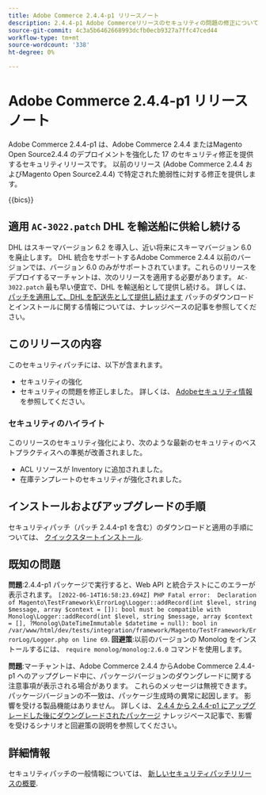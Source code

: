 ```yaml
---
title: Adobe Commerce 2.4.4-p1 リリースノート
description: 2.4.4-p1 Adobe Commerceリリースのセキュリティの問題の修正について説明します。
source-git-commit: 4c3a5b6462668993dcfb0ecb9327a7ffc47ced44
workflow-type: tm+mt
source-wordcount: '338'
ht-degree: 0%

---
```



# Adobe Commerce 2.4.4-p1 リリースノート

Adobe Commerce 2.4.4-p1 は、Adobe Commerce 2.4.4 またはMagento Open Source2.4.4 のデプロイメントを強化した 17 のセキュリティ修正を提供するセキュリティリリースです。 以前のリリース (Adobe Commerce 2.4.4 およびMagento Open Source2.4.4) で特定された脆弱性に対する修正を提供します。

{{bics}}

## 適用 `AC-3022.patch` DHL を輸送船に供給し続ける

DHL はスキーマバージョン 6.2 を導入し、近い将来にスキーマバージョン 6.0 を廃止します。 DHL 統合をサポートするAdobe Commerce 2.4.4 以前のバージョンでは、バージョン 6.0 のみがサポートされています。これらのリリースをデプロイするマーチャントは、次のリリースを適用する必要があります。 `AC-3022.patch` 最も早い便宜で、DHL を輸送船として提供し続ける。 詳しくは、 [パッチを適用して、DHL を配送先として提供し続けます](https://support.magento.com/hc/en-us/articles/7707818131597-Apply-a-patch-to-continue-offering-DHL-as-shipping-carrier) パッチのダウンロードとインストールに関する情報については、ナレッジベースの記事を参照してください。

## このリリースの内容

このセキュリティパッチには、以下が含まれます。

* セキュリティの強化
* セキュリティの問題を修正しました。 詳しくは、 [Adobeセキュリティ情報](https://helpx.adobe.com/security/products/magento/apsb22-38.html) を参照してください。

### セキュリティのハイライト

このリリースのセキュリティ強化により、次のような最新のセキュリティのベストプラクティスへの準拠が改善されました。

* ACL リソースが Inventory に追加されました。
* 在庫テンプレートのセキュリティが強化されました。

## インストールおよびアップグレードの手順

セキュリティパッチ（パッチ 2.4.4-p1 を含む）のダウンロードと適用の手順については、 [クイックスタートインストール](../../../installation/composer.md).

## 既知の問題

**問題**:2.4.4-p1 パッケージで実行すると、Web API と統合テストにこのエラーが表示されます。 `[2022-06-14T16:58:23.694Z] PHP Fatal error:  Declaration of Magento\TestFramework\ErrorLog\Logger::addRecord(int $level, string $message, array $context = []): bool must be compatible with Monolog\Logger::addRecord(int $level, string $message, array $context = [], ?Monolog\DateTimeImmutable $datetime = null): bool in /var/www/html/dev/tests/integration/framework/Magento/TestFramework/ErrorLog/Logger.php on line 69`. **回避策**:以前のバージョンの Monolog をインストールするには、 `require monolog/monolog:2.6.0` コマンドを使用します。 <!-- AC-3651-->

**問題**:マーチャントは、Adobe Commerce 2.4.4 からAdobe Commerce 2.4.4-p1 へのアップグレード中に、パッケージバージョンのダウングレードに関する注意事項が表示される場合があります。 これらのメッセージは無視できます。 パッケージバージョンの不一致は、パッケージ生成時の異常に起因します。 影響を受ける製品機能はありません。 詳しくは、 [2.4.4 から 2.4.4-p1 にアップグレードした後にダウングレードされたパッケージ](https://support.magento.com/hc/en-us/articles/8214752983949)  ナレッジベース記事で、影響を受けるシナリオと回避策の説明を参照してください。

## 詳細情報

セキュリティパッチの一般情報については、 [新しいセキュリティパッチリリースの概要](https://community.magento.com/t5/Magento-DevBlog/Introducing-the-New-Security-Patch-Release/ba-p/141287).
